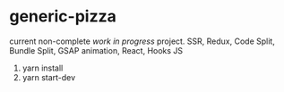# generic-pizza
current non-complete *work in progress* project. SSR, Redux, Code Split, Bundle Split, GSAP animation, React, Hooks JS

1. yarn install
2. yarn start-dev
